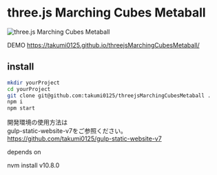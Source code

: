 three.js Marching Cubes Metaball
===============================

![three.js Marching Cubes Metaball](https://takumi0125.github.io/threejsMarchingCubesMetaball/assets/img/ogp.jpg)

DEMO
https://takumi0125.github.io/threejsMarchingCubesMetaball/

## install
```bash
mkdir yourProject
cd yourProject
git clone git@github.com:takumi0125/threejsMarchingCubesMetaball .
npm i
npm start
```

開発環境の使用方法は<br>
gulp-static-website-v7をご参照ください。<br>
https://github.com/takumi0125/gulp-static-website-v7


depends on

nvm install v10.8.0
